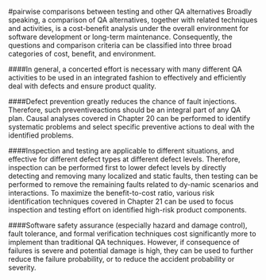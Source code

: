 #pairwise comparisons between testing and other QA alternatives
Broadly speaking, a comparison of QA alternatives, together with related techniques and activities, is a cost-benefit analysis under the overall environment for software development or long-term maintenance. Consequently, the questions and comparison criteria can be classified into three broad categories of cost, benefit, and environment.

####In general, a concerted effort is necessary with many different QA activities to be used in an integrated fashion to effectively and efficiently deal with defects and ensure product quality.

####Defect prevention greatly reduces the chance of fault injections. Therefore, such preventiveactions should be an integral part of any QA plan. Causal analyses covered in Chapter 20 can be performed to identify systematic problems and select specific preventive actions to deal with the identified problems.

####Inspection and testing are applicable to different situations, and effective for different defect types at different defect levels. Therefore, inspection can be performed first to lower defect levels by directly detecting and removing many localized and static faults, then testing can be performed to remove the remaining faults related to dy-namic scenarios and interactions. To maximize the benefit-to-cost ratio, various risk identification techniques covered in Chapter 21 can be used to focus inspection and testing effort on identified high-risk product components.

####Software safety assurance (especially hazard and damage control), fault tolerance, and formal verification techniques cost significantly more to implement than traditional QA techniques. However, if consequence of failures is severe and potential damage is high, they can be used to further reduce the failure probability, or to reduce the accident probability or severity.




